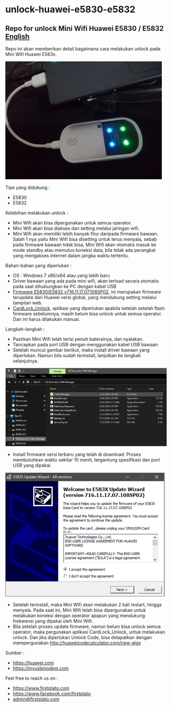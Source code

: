 # unlock-huawei-e5830-e5832
## Repo for unlock Mini Wifi Huawei E5830 / E5832 [English](https://github.com/FIRSTPLATO/unlock-huawei-e5830-e5832/blob/main/README_en.md)

Repo ini akan memberikan detail bagaimana cara melakukan unlock pada Mini Wifi Huawei E583x. 

![](https://raw.githubusercontent.com/FIRSTPLATO/unlock-huawei-e5830-e5832/main/img/1.jpg)

Tipe yang didukung :
- E5830
- E5832

Kelebihan melakukan unlock :
- Mini Wifi akan bisa dipergunakan untuk semua operator.
- Mini Wifi akan bisa diakses dan setting melalui jaringan wifi.
- Mini Wifi akan memiliki lebih banyak fitur daripada firmware bawaan. Salah 1 nya yaitu Mini Wifi bisa disetting untuk terus menyala, sebab pada firmware bawaan tidak bisa, Mini Wifi akan otomatis masuk ke mode standby atau memutus koneksi data, bila tidak ada perangkat yang mengakses internet dalam jangka waktu tertentu.

Bahan-bahan yang diperlukan :
- OS : Windows 7 x86/x64 atau yang lebih baru
- Driver bawaan yang ada pada mini wifi, akan terload secara otomatis pada saat dihubungkan ke PC dengan kabel USB
- [Firmware E5830/E5832 v716.11.17.07.108SP02](http://download.myusbmodem.com/home/Huawei%20Origional%20Firmwares/E5830/E583XUpdate_716.11.17.07.108SP02.exe), ini merupakan firmware terupdate dari Huawei versi global, yang mendukung setting melalui tampilan web.
- [CardLock_Unlock](http://download.myusbmodem.com/home/Huawei%20Origional%20Firmwares/E5830/CardLock_UnLock.exe), aplikasi yang diperlukan apabila setelah setelah flash firmware sebelumnya, masih belum bisa unlock untuk semua operator. Dan ini harus dilakukan manual.

Langkah-langkah :
- Pastikan Mini Wifi telah terisi penuh baterainya, dan nyalakan.
- Tancapkan pada port USB dengan menggunakan kabel USB bawaan
- Setelah muncul gambar berikut, maka install driver bawaan yang diperlukan. Namun bila sudah terinstall, lanjutkan ke langkah selanjutnya.

![](https://raw.githubusercontent.com/FIRSTPLATO/unlock-huawei-e5830-e5832/main/img/e5830-1-driver.PNG)

- Install firmware versi terbaru yang telah di download. Proses membutuhkan waktu sekitar 10 menit, tergantung spesifikasi dan port USB yang dipakai.

![](https://raw.githubusercontent.com/FIRSTPLATO/unlock-huawei-e5830-e5832/main/img/e5830-2-driver.PNG)

- Setelah terinstall, maka Mini Wifi akan melakukan 2 kali restart, hingga menyala. Pada saat ini, Mini Wifi telah bisa dipergunakan untuk melakukan koneksi dengan operator apapun yang mendukung frekwensi yang dipakai oleh Mini Wifi.
- Bila setelah proses update firmware, namun belum bisa unlock semua operator, maka pergunakan aplikasi CardLock_Unlock, untuk melakukan unlock. Dan jika diperlukan Unlock Code, bisa didapatkan dengan mempergunakan http://huaweicodecalculator.com/new-algo

Sumber :
- https://huawei.com
- https://myusbmodem.com

Feel free to reach us on :
- https://www.firstplato.com
- https://www.facebook.com/firstplato
- admin@firstplato.com
